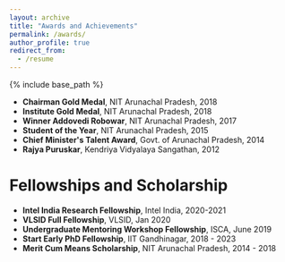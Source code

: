 ```yaml
---
layout: archive
title: "Awards and Achievements"
permalink: /awards/
author_profile: true
redirect_from:
  - /resume
---
```


{% include base_path %}

* **Chairman Gold Medal**, NIT Arunachal Pradesh, 2018
* **Institute Gold Medal**, NIT Arunachal Pradesh, 2018
* **Winner Addovedi Robowar**, NIT Arunachal Pradesh, 2017
* **Student of the Year**, NIT Arunachal Pradesh, 2015
* **Chief Minister's Talent Award**, Govt. of Arunachal Pradesh, 2014
* **Rajya Puruskar**, Kendriya Vidyalaya Sangathan, 2012


Fellowships and Scholarship
======
* **Intel India Research Fellowship**, Intel India, 2020-2021
* **VLSID Full Fellowship**, VLSID, Jan 2020
* **Undergraduate Mentoring Workshop Fellowship**, ISCA, June 2019
* **Start Early PhD Fellowship**, IIT Gandhinagar, 2018 - 2023
* **Merit Cum Means Scholarship**, NIT Arunachal Pradesh, 2014 - 2018


